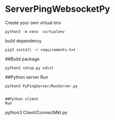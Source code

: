 # ServerPingWebsocketPy


Create your own virtual env
````
python3 -m venv  virtualenv
````

build dependency
````
pip3 install -r requirements.txt
````

##Build package
````
python3 setup.py sdist
````

##Python server
Run
````
python3 PyPingServer/RunServer.py


##Python client
Run 
````
python3 Client/ConnectMkt.py
````
